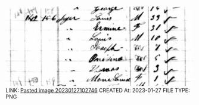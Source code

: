 ![Pasted image 20230127102746](wip/genealogy/attachments/Pasted%20image%2020230127102746.png)
LINK: [Pasted image 20230127102746](wip/genealogy/attachments/Pasted%20image%2020230127102746.png)
CREATED At: 2023-01-27
FILE TYPE: PNG
